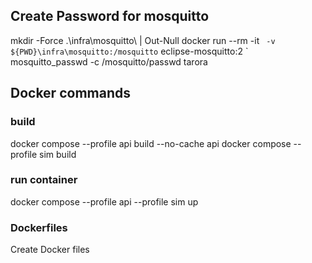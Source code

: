 ## Create Password for mosquitto

mkdir -Force .\infra\mosquitto\ | Out-Null
docker run --rm -it `  -v ${PWD}\infra\mosquitto:/mosquitto `  eclipse-mosquitto:2 `  mosquitto_passwd -c /mosquitto/passwd tarora    

## Docker commands

### build
docker compose --profile api build --no-cache api
docker compose --profile sim build 

### run container
docker compose --profile api --profile sim up

### Dockerfiles
Create Docker files